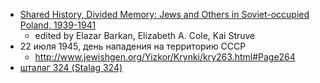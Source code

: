 * [Shared History, Divided Memory: Jews and Others in Soviet-occupied Poland, 1939-1941](https://books.google.by/books?id=_BbvQbiaqAEC&lpg=PA338&ots=tJrpU6qGji&dq=Lola%20Wolf-Resnik&pg=PP1#v=onepage&q&f=false)
  * edited by Elazar Barkan, Elizabeth A. Cole, Kai Struve
* 22 июля 1945, день нападения на территорию СССР
  * http://www.jewishgen.org/Yizkor/Krynki/kry263.html#Page264
* [шталаг 324 (Stalag 324)](https://github.com/irnc/stalag-324)
